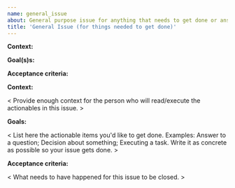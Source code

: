 ```yaml
---
name: general_issue
about: General purpose issue for anything that needs to get done or answered.
title: 'General Issue (for things needed to get done)'
---
```


<!-- Please make sure your issue is clear, has context and is ACTIONABLE.-->
<!-- For discussion issues (no actionable) please use a blank template.-->

**Context:**

<!-- Provide context for the assignee. -->

**Goal(s)s:**

<!-- List here the actionable items you'd like to get done. Write it/them as concrete as possible so that your issue gets done. -->

**Acceptance criteria:**

<!-- What needs to have happened for this issue to be closed. -->

**Context:**

< Provide enough context for the person who will read/execute the actionables in this issue. >

**Goals:**

< List here the actionable items you'd like to get done. Examples: Answer to a question; Decision about something; Executing a task. Write it as concrete as possible so your issue gets done. >

**Acceptance criteria:**

< What needs to have happened for this issue to be closed. >

